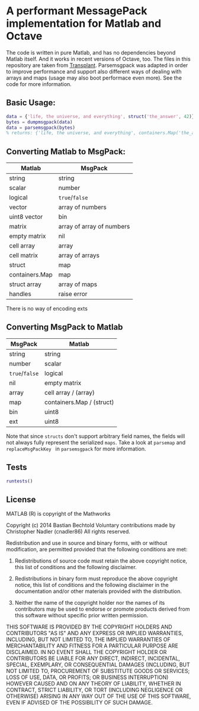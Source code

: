 # A performant MessagePack implementation for Matlab and Octave

The code is written in pure Matlab, and has no dependencies beyond Matlab itself. And it works in recent versions of Octave, too.
The files in this repository are taken from [Transplant](https://github.com/bastibe/transplant).
Parsemsgpack was adapted in order to improve performance and support also different ways of dealing with arrays and maps (usage may also boot performace even more). See the code for more information.

## Basic Usage:
```matlab
data = {'life, the universe, and everything', struct('the_answer', 42)};
bytes = dumpmsgpack(data)
data = parsemsgpack(bytes)
% returns: {'life, the universe, and everything', containers.Map('the_answer', 42)}
```

## Converting Matlab to MsgPack:

| Matlab         | MsgPack                   |
| -------------- | ------------------------- |
| string         | string                    |
| scalar         | number                    |
| logical        | `true`/`false`            |
| vector         | array of numbers          |
| uint8 vector   | bin                       |
| matrix         | array of array of numbers |
| empty matrix   | nil                       |
| cell array     | array                     |
| cell matrix    | array of arrays           |
| struct         | map                       |
| containers.Map | map                       |
| struct array   | array of maps             |
| handles        | raise error               |

There is no way of encoding exts

## Converting MsgPack to Matlab

| MsgPack        | Matlab                    |
| -------------- | ------------------------- |
| string         | string                    |
| number         | scalar                    |
| `true`/`false` | logical                   |
| nil            | empty matrix              |
| array          | cell array / (array)      |
| map            | containers.Map / (struct) |
| bin            | uint8                     |
| ext            | uint8                     |

Note that since `structs` don't support arbitrary field names, the fields will not always fully represent the serialized `maps`.
Take a look at `parsemap` and `replaceMsgPackKey ` in `parsemsgpack` for more information.

## Tests
 ```matlab
 runtests()
 ```

## License

MATLAB (R) is copyright of the Mathworks

Copyright (c) 2014 Bastian Bechtold
Voluntary contributions made by Christopher Nadler (cnadler86)
All rights reserved.

Redistribution and use in source and binary forms, with or without
modification, are permitted provided that the following conditions are
met:

1. Redistributions of source code must retain the above copyright
   notice, this list of conditions and the following disclaimer.

2. Redistributions in binary form must reproduce the above copyright
   notice, this list of conditions and the following disclaimer in the
   documentation and/or other materials provided with the
   distribution.

3. Neither the name of the copyright holder nor the names of its
   contributors may be used to endorse or promote products derived
   from this software without specific prior written permission.

THIS SOFTWARE IS PROVIDED BY THE COPYRIGHT HOLDERS AND CONTRIBUTORS
"AS IS" AND ANY EXPRESS OR IMPLIED WARRANTIES, INCLUDING, BUT NOT
LIMITED TO, THE IMPLIED WARRANTIES OF MERCHANTABILITY AND FITNESS FOR
A PARTICULAR PURPOSE ARE DISCLAIMED. IN NO EVENT SHALL THE COPYRIGHT
HOLDER OR CONTRIBUTORS BE LIABLE FOR ANY DIRECT, INDIRECT, INCIDENTAL,
SPECIAL, EXEMPLARY, OR CONSEQUENTIAL DAMAGES (INCLUDING, BUT NOT
LIMITED TO, PROCUREMENT OF SUBSTITUTE GOODS OR SERVICES; LOSS OF USE,
DATA, OR PROFITS; OR BUSINESS INTERRUPTION) HOWEVER CAUSED AND ON ANY
THEORY OF LIABILITY, WHETHER IN CONTRACT, STRICT LIABILITY, OR TORT
(INCLUDING NEGLIGENCE OR OTHERWISE) ARISING IN ANY WAY OUT OF THE USE
OF THIS SOFTWARE, EVEN IF ADVISED OF THE POSSIBILITY OF SUCH DAMAGE.

